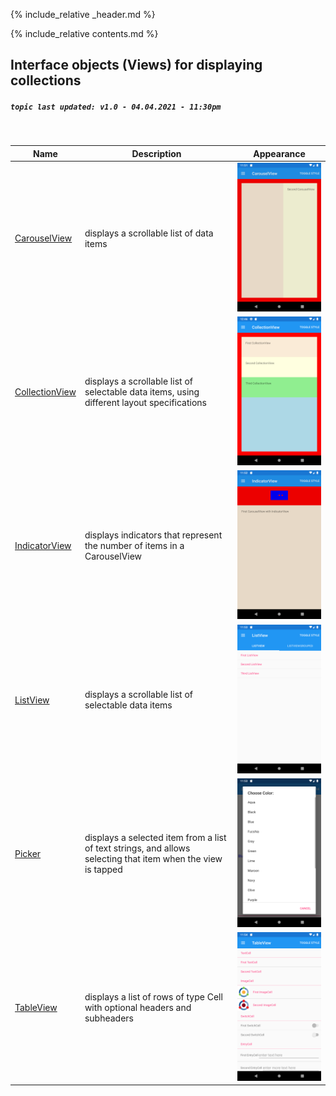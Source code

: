 {% include_relative _header.md %}

{% include_relative contents.md %}

Interface objects (Views) for displaying collections
------
##### `topic last updated: v1.0 - 04.04.2021 - 11:30pm`
<br /> 

| Name                                                  | Description                                                                                                  | Appearance                                                         |
|-------------------------------------------------------|--------------------------------------------------------------------------------------------------------------|--------------------------------------------------------------------|
| [CarouselView](view-if-di-carouselview.html#carouselview)     | displays a scrollable list of data items                                                                     | <img src="images/view/CarouselView-adr-styled.png" width="300">   |
| [CollectionView](view-if-di-collectionview.html#collectionview) | displays a scrollable list of selectable data items, using different layout specifications                   | <img src="images/view/CollectionView-adr-styled.png" width="300"> |
| [IndicatorView](view-if-di-indicatorview.html#indicatorview)   | displays indicators that represent the number of items in a CarouselView                                     | <img src="images/view/IndicatorView-adr-styled.png" width="300">  |
| [ListView](view-if-di-listview.html#listview)             | displays a scrollable list of selectable data items                                                          | <img src="images/view/ListView-adr-basic.png" width="300">        |
| [Picker](view-if-di-picker.html#picker)                 | displays a selected item from a list of text strings, and allows selecting that item when the view is tapped | <img src="images/view/Picker-adr-basic.png" width="300">          |
| [TableView](view-if-di-tableview.html#tableview)           | displays a list of rows of type Cell with optional headers and subheaders                                    | <img src="images/view/TableView-adr-basic.png" width="300">       |